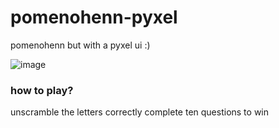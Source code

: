 # pomenohenn-pyxel
pomenohenn but with a pyxel ui :)

![image](https://user-images.githubusercontent.com/24848927/141813387-09d0559d-7cf8-4c53-8b8a-b07df14d81e5.png)

### how to play?
unscramble the letters correctly
complete ten questions to win
